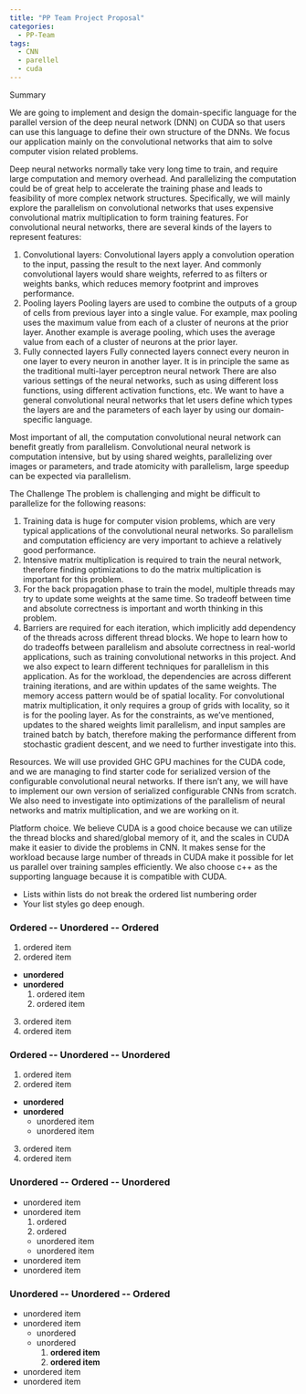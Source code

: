 ```yaml
---
title: "PP Team Project Proposal"
categories:
  - PP-Team
tags:
  - CNN
  - parellel
  - cuda
---
```


Summary

We are going to implement and design the domain-specific language for the parallel version of the deep neural network (DNN) on CUDA so that users can use this language to define their own structure of the DNNs. We focus our application mainly on the convolutional networks that aim to solve computer vision related problems.

Deep neural networks normally take very long time to train, and require large computation and memory overhead. And parallelizing the computation could be of great help to accelerate the training phase and leads to feasibility of more complex network structures. Specifically, we will mainly explore the parallelism on convolutional networks that uses expensive convolutional matrix multiplication to form training features. 
For convolutional neural networks, there are several kinds of the layers to represent features:
1. Convolutional layers: 
Convolutional layers apply a convolution operation to the input, passing the result to the next layer. And commonly convolutional layers would share weights, referred to as filters or weights banks, which reduces memory footprint and improves performance.
2. Pooling layers
Pooling layers are used to combine the outputs of a group of cells from previous layer into a single value. For example, max pooling uses the maximum value from each of a cluster of neurons at the prior layer. Another example is average pooling, which uses the average value from each of a cluster of neurons at the prior layer.
3. Fully connected layers
Fully connected layers connect every neuron in one layer to every neuron in another layer. It is in principle the same as the traditional multi-layer perceptron neural network
There are also various settings of the neural networks, such as using different loss functions, using different activation functions, etc. We want to have a general convolutional neural networks that let users define which types the layers are and the parameters of each layer by using our domain-specific language.

Most important of all, the computation convolutional neural network can benefit greatly from parallelism. Convolutional neural network is computation intensive, but by using shared weights, parallelizing over images or parameters, and trade atomicity with parallelism, large speedup can be expected via parallelism. 

The Challenge
The problem is challenging and might be difficult to parallelize for the following reasons:
1. Training data is huge for computer vision problems, which are very typical applications of the convolutional neural networks. So parallelism and computation efficiency are very important to achieve a relatively good performance.
2. Intensive matrix multiplication is required to train the neural network, therefore finding optimizations to do the matrix multiplication is important for this problem.
3. For the back propagation phase to train the model, multiple threads may try to update some weights at the same time. So tradeoff between time and absolute correctness is important and worth thinking in this problem.
4. Barriers are required for each iteration, which implicitly add dependency of the threads across different thread blocks.
We hope to learn how to do tradeoffs between parallelism and absolute correctness in real-world applications, such as training convolutional networks in this project. And we also expect to learn different techniques for parallelism in this application.
As for the workload, the dependencies are across different training iterations, and are within updates of the same weights. The memory access pattern would be of spatial locality. For convolutional matrix multiplication, it only requires a group of grids with locality, so it is for the pooling layer. 
As for the constraints, as we’ve mentioned, updates to the shared weights limit parallelism, and input samples are trained batch by batch, therefore making the performance different from stochastic gradient descent, and we need to further investigate into this.

Resources.
We will use provided GHC GPU machines for the CUDA code, and we are managing to find starter code for serialized version of the configurable convolutional neural networks. If there isn’t any, we will have to implement our own version of serialized configurable CNNs from scratch. We also need to investigate into optimizations of the parallelism of neural networks and matrix multiplication, and we are working on it.

Platform choice.
We believe CUDA is a good choice because we can utilize the thread blocks and shared/global memory of it, and the scales in CUDA make it easier to divide the problems in CNN. It makes sense for the workload because large number of threads in CUDA make it possible for let us parallel over training samples efficiently. We also choose c++ as the supporting language because it is compatible with CUDA.



* Lists within lists do not break the ordered list numbering order
* Your list styles go deep enough.

### Ordered -- Unordered -- Ordered

1. ordered item
2. ordered item 
  * **unordered**
  * **unordered** 
    1. ordered item
    2. ordered item
3. ordered item
4. ordered item

### Ordered -- Unordered -- Unordered

1. ordered item
2. ordered item 
  * **unordered**
  * **unordered** 
    * unordered item
    * unordered item
3. ordered item
4. ordered item

### Unordered -- Ordered -- Unordered

* unordered item
* unordered item 
  1. ordered
  2. ordered 
    * unordered item
    * unordered item
* unordered item
* unordered item

### Unordered -- Unordered -- Ordered

* unordered item
* unordered item 
  * unordered
  * unordered 
    1. **ordered item**
    2. **ordered item**
* unordered item
* unordered item
